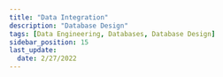 ```yaml
---
title: "Data Integration"
description: "Database Design"
tags: [Data Engineering, Databases, Database Design]
sidebar_position: 15
last_update:
  date: 2/27/2022
---
```

